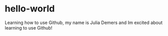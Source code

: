 # hello-world
Learning how to use Github, my name is Julia Demers and Im excited about learning to use Github!

